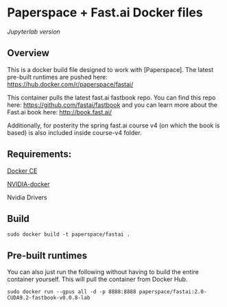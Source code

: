 # Paperspace + Fast.ai Docker files

*Jupyterlab version*

## Overview

This is a docker build file designed to work with [Paperspace]. The latest pre-built runtimes are pushed here: https://hub.docker.com/r/paperspace/fastai/

This container pulls the latest fast.ai fastbook repo. You can find this repo here: https://github.com/fastai/fastbook and you can learn more about the Fast.ai book here: http://book.fast.ai/

Additionally, for posterity the spring fast.ai course v4 (on which the book is based) is also included inside course-v4 folder.

## Requirements:

[Docker CE](https://docs.docker.com/engine/installation/linux/docker-ce/ubuntu/)

[NVIDIA-docker](https://github.com/NVIDIA/nvidia-docker)

Nvidia Drivers


## Build

`sudo docker build -t paperspace/fastai .`

## Pre-built runtimes

You can also just run the following without having to build the entire container yourself. This will pull the container from Docker Hub.

`sudo docker run --gpus all -d -p 8888:8888 paperspace/fastai:2.0-CUDA9.2-fastbook-v0.0.8-lab`
